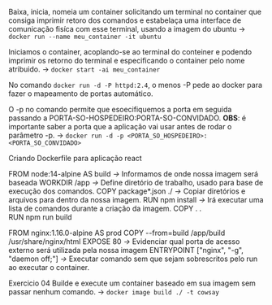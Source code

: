 Baixa, inicia, nomeia um container solicitando um terminal no container que consiga imprimir retoro dos comandos e estabelaça uma interface
de comunicação fisíca com esse terminal, usando a imagem do ubuntu
-> `docker run --name meu_container -it ubuntu`

Iniciamos o container, acoplando-se ao terminal do conteiner e podendo imprimir os retorno do terminal e especificando o container pelo nome atribuido.
-> `docker start -ai meu_container`

No comando `docker run -d -P httpd:2.4`, o menos -P pede ao docker para fazer o mapeamento de portas automático.

O -p no comando permite que esoecifiquemos a porta em seguida passando a PORTA-SO-HOSPEDEIRO:PORTA-SO-CONVIDADO. **OBS**: é importante saber a porta que a aplicação
vai usar antes de rodar o parâmetro -p.
-> `docker run -d -p <PORTA_SO_HOSPEDEIRO>:<PORTA_SO_CONVIDADO>`

Criando Dockerfile para aplicação react

FROM node:14-alpine AS build _->_ Informamos de onde nossa imagem será baseada
WORKDIR /app _->_ Define diretório de trabalho, usado para base de execução dos comandos.
COPY package\*.json ./ _->_ Copiar diretórios e arquivos para dentro da nossa imagem.
RUN npm install _->_ Irá executar uma lista de comandos durante a criação da imagem.
COPY . .  
RUN npm run build

FROM nginx:1.16.0-alpine AS prod
COPY --from=build /app/build /usr/share/nginx/html
EXPOSE 80 _->_ Evidenciar qual porta de acesso externo será utilizada pela nossa imagem
ENTRYPOINT ["nginx", "-g", "daemon off;"] _->_ Executar comando sem que sejam sobrescritos pelo run ao executar o container.

Exercicio 04 Builde e execute um container baseado em sua imagem sem passar nenhum comando.
-> `docker image build ./ -t cowsay`
